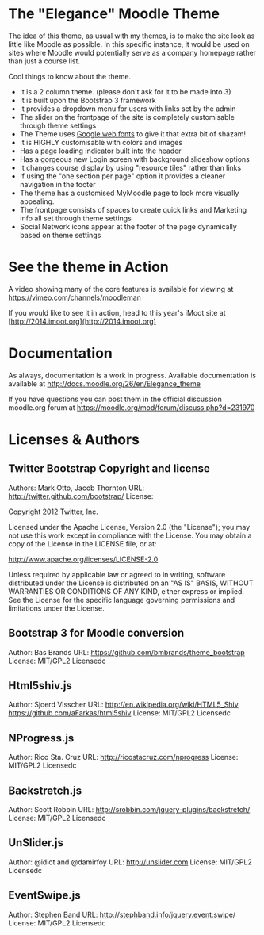 The "Elegance" Moodle Theme
======================

The idea of this theme, as usual with my themes, is to make the site look as little like Moodle as possible. In this specific instance, it would be used on sites where Moodle would potentially serve as a company homepage rather than just a course list.

Cool things to know about the theme.
 - It is a 2 column theme. (please don't ask for it to be made into 3)
 - It is built upon the Bootstrap 3 framework
 - It provides a dropdown menu for users with links set by the admin
 - The slider on the frontpage of the site is completely customisable through theme settings
 - The Theme uses [Google web fonts](http://www.google.com/fonts/) to give it that extra bit of shazam!
 - It is HIGHLY customisable with colors and images
 - Has a page loading indicator built into the header
 - Has a gorgeous new Login screen with background slideshow options
 - It changes course display by using "resource tiles" rather than links
 - If using the "one section per page" option it provides a cleaner navigation in the footer
 - The theme has a customised MyMoodle page to look more visually appealing.
 - The frontpage consists of spaces to create quick links and Marketing info all set through theme settings
 - Social Network icons appear at the footer of the page dynamically based on theme settings
 
See the theme in Action
========================

A video showing many of the core features is available for viewing at https://vimeo.com/channels/moodleman

If you would like to see it in action, head to this year's iMoot site at [http://2014.imoot.org](http://2014.imoot.org)


Documentation
=============

As always, documentation is a work in progress. Available documentation is available at http://docs.moodle.org/26/en/Elegance_theme

If you have questions you can post them in the official discussion moodle.org forum at https://moodle.org/mod/forum/discuss.php?d=231970

Licenses & Authors
==================

Twitter Bootstrap Copyright and license
---------------------------------------
Authors: Mark Otto, Jacob Thornton
URL: http://twitter.github.com/bootstrap/
License:

Copyright 2012 Twitter, Inc.

Licensed under the Apache License, Version 2.0 (the "License");
you may not use this work except in compliance with the License.
You may obtain a copy of the License in the LICENSE file, or at:

   http://www.apache.org/licenses/LICENSE-2.0

Unless required by applicable law or agreed to in writing, software
distributed under the License is distributed on an "AS IS" BASIS,
WITHOUT WARRANTIES OR CONDITIONS OF ANY KIND, either express or implied.
See the License for the specific language governing permissions and
limitations under the License.

Bootstrap 3 for Moodle conversion
------------
Author: Bas Brands
URL: https://github.com/bmbrands/theme_bootstrap
License: MIT/GPL2 Licensedc

Html5shiv.js
------------
Author: Sjoerd Visscher
URL: http://en.wikipedia.org/wiki/HTML5_Shiv, https://github.com/aFarkas/html5shiv
License: MIT/GPL2 Licensedc

NProgress.js
------------
Author: Rico Sta. Cruz
URL: http://ricostacruz.com/nprogress
License: MIT/GPL2 Licensedc

Backstretch.js
------------
Author: Scott Robbin
URL: http://srobbin.com/jquery-plugins/backstretch/
License: MIT/GPL2 Licensedc

UnSlider.js
------------
Author: @idiot and @damirfoy
URL: http://unslider.com
License: MIT/GPL2 Licensedc

EventSwipe.js
------------
Author: Stephen Band
URL: http://stephband.info/jquery.event.swipe/
License: MIT/GPL2 Licensedc
